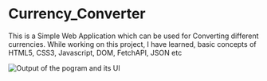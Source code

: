 # Currency_Converter
This is a Simple Web Application which can be used for Converting different currencies. While working on this project, I have learned, basic concepts of HTML5, CSS3, Javascript, DOM, FetchAPI, JSON etc


![Output of the pogram and its UI](https://user-images.githubusercontent.com/55339137/111102611-83dd0c80-8572-11eb-9810-7633ca1ce38b.png)
